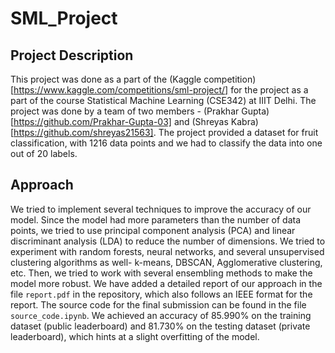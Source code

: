 # SML_Project

## Project Description
This project was done as a part of the (Kaggle competition)[https://www.kaggle.com/competitions/sml-project/] for the project as a part of the course Statistical Machine Learning (CSE342) at IIIT Delhi. The project was done by a team of two members - (Prakhar Gupta)[https://github.com/Prakhar-Gupta-03] and (Shreyas Kabra)[https://github.com/shreyas21563]. 
The project provided a dataset for fruit classification, with 1216 data points and we had to classify the data into one out of 20 labels. 

## Approach
We tried to implement several techniques to improve the accuracy of our model. Since the model had more parameters than the number of data points, we tried to use principal component analysis (PCA) and linear discriminant analysis (LDA) to reduce the number of dimensions. We tried to experiment with random forests, neural networks, and several unsupervised clustering algorithms as well- k-means, DBSCAN, Agglomerative clustering, etc. Then, we tried to work with several ensembling methods to make the model more robust. 
We have added a detailed report of our approach in the file `report.pdf` in the repository, which also follows an IEEE format for the report. The source code for the final submission can be found in the file `source_code.ipynb`. We achieved an accuracy of 85.990% on the training dataset (public leaderboard) and 81.730% on the testing dataset (private leaderboard), which hints at a slight overfitting of the model.